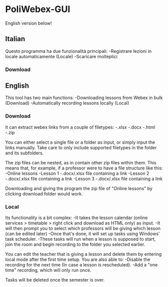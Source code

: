 # PoliWebex-GUI
English version below!

## Italian

Questo programma ha due funzionalità principali:
  -Registrare lezioni in locale automaticamente (Locale)
  -Scaricare molteplici 
### Download






## English

This tool has two main functions:
  -Downloading lessons from Webex in bulk   (Download)
  -Automatically recording lessons locally  (Local)

### Download
It can extract webex links from a couple of filetypes:
  -.xlsx
  -.docx
  -.html
  -.zip
  
 You can either select a single file or a folder as input, or simply input the links manually. 
 Take care to only include supported filetypes in the folder and its subfolders.
 
 The zip files can be nested, as in contain other zip files within them.
 This means that, for example, if a professor were to have a file structure like this:
 -Online lessons
    -Lesson 1
      -.docx/.xlsx file containing a link
    -Lesson 2
      -.docx/.xlsx file containing a link
    -Lesson 3
      -.docx/.xlsx file containing a link

Downloading and giving the program the zip file of "Online lessons" by clicking download folder would work.

### Local
Its functionality is a bit complex:
  -It takes the lesson calendar (online services > timetable > right click and download as HTML only) as input.
  -It will then prompt you to select which professors will be giving which lesson (can be edited later)
  -Once that's done, it will set up tasks using Windows' task scheduler.
  -These tasks will run when a lesson is supposed to start, join the room and begin recording to the folder you selected earlier.
 
 You can edit the teacher that is giving a lesson and delete them by entering local mode after the first time setup.
 You are also able to:
  -Disable the recording for the next time (In case a lesson is rescheduled).
  -Add a "one time" recording, which will only run once.
 
 Tasks will be deleted once the semester is over.
